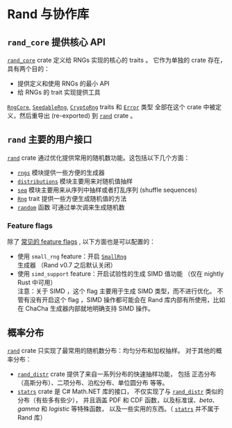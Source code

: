 # Rand 与协作库

## `rand_core` 提供核心 API 

[`rand_core`] crate 定义给 RNGs 实现的核心的 traits 。
它作为单独的 crate 存在，具有两个目的：

- 提供定义和使用 RNGs 的最小 API 
- 给 RNGs 的 trait 实现提供工具

[`RngCore`], [`SeedableRng`], [`CryptoRng`] traits 和 [`Error`] 类型
全部在这个 crate 中被定义，然后重导出 (re-exported) 到 [`rand`] crate 。

## `rand` 主要的用户接口

[`rand`] crate 通过优化提供常用的随机数功能。这包括以下几个方面：

- [`rngs`] 模块提供一些方便的生成器
- [`distributions`] 模块主要用来对随机值抽样
- [`seq`] 模块主要用来从序列中抽样或者打乱序列 (shuffle sequences)
- [`Rng`] trait 提供一些方便生成随机值的方法
- [`random`] 函数 可通过单次调来生成随机数

### Feature flags

除了 [常见的 feature flags][common feature flags] ,
以下方面也是可以配置的：

- 使用 `small_rng` feature：开启 [`SmallRng`] 生成器 （Rand v0.7 之后默认关闭）
- 使用 `simd_support` feature：开启试验性的生成 SIMD 值功能
  （仅在 nightly Rust 中可用）\
  注意：关于 SIMD ，这个 flag 主要用于生成 SIMD 类型，而不进行优化。
  不管有没有开启这个 flag ，SIMD 操作都可能会在 Rand 库内部有所使用，比如
  在 ChaCha 生成器内部就地明确支持 SIMD 操作。

## 概率分布

[`rand`] crate 只实现了最常用的随机数分布：均匀分布和加权抽样。
对于其他的概率分布：

- [`rand_distr`] crate 提供了来自一系列分布的快速抽样功能，
  包括 正态分布（高斯分布）、二项分布、泊松分布、单位圆分布 等等。
- [`statrs`] crate 是 C# Math.NET 库的接口，
  不仅实现了与 [`rand_distr`] 类似的分布（有些多有些少），
  并且涵盖 PDF 和 CDF 函数，以及标准误、*beta*、*gamma* 和 *logistic* 等特殊函数，
  以及一些实用的东西。（ [`statrs`] 并不属于 Rand 库）

[common feature flags]: crates.md#feature-flags

[`rand_core`]: https://rust-random.github.io/rand/rand_core/index.html
[`rand`]: https://rust-random.github.io/rand/rand/index.html
[`rand_distr`]: https://rust-random.github.io/rand/rand_distr/index.html
[`statrs`]: https://github.com/boxtown/statrs

[`RngCore`]: https://rust-random.github.io/rand/rand_core/trait.RngCore.html
[`SeedableRng`]: https://rust-random.github.io/rand/rand_core/trait.SeedableRng.html
[`CryptoRng`]: https://rust-random.github.io/rand/rand_core/trait.CryptoRng.html
[`Error`]: https://rust-random.github.io/rand/rand_core/struct.Error.html

[`rngs`]: https://rust-random.github.io/rand/rand/rngs/index.html
[`distributions`]: https://rust-random.github.io/rand/rand/distributions/index.html
[`seq`]: https://rust-random.github.io/rand/rand/seq/index.html
[`Rng`]: https://rust-random.github.io/rand/rand/trait.Rng.html
[`random`]: https://rust-random.github.io/rand/rand/fn.random.html

[`SmallRng`]: https://rust-random.github.io/rand/rand/rngs/struct.SmallRng.html
